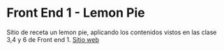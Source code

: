 # Front End 1 - Lemon Pie
Sitio de receta un lemon pie, aplicando los contenidos vistos en las clase 3,4 y 6 de Front end 1.
[Sitio web](https://davidbernhardt.github.io/FrontEnd1-Clase3-4/)
